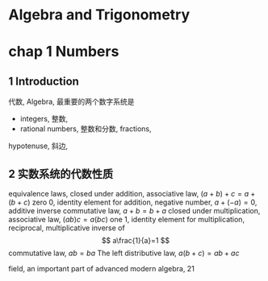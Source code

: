 Algebra and Trigonometry
====

# chap 1 Numbers
## 1 Introduction
代数, Algebra, 最重要的两个数字系统是
* integers, 整数, 
* rational numbers, 整数和分数, fractions,

hypotenuse, 斜边,

## 2 实数系统的代数性质
equivalence laws,
closed under addition,
associative law, $(a+b)+c = a+(b+c)$
zero $0$, identity element for addition,
negative number, $a + (-a) = 0$, additive inverse
commutative law, $a+b=b+a$
closed under multiplication,
associative law, $(ab)c = a(bc)$
one $1$, identity element for multiplication,
reciprocal, multiplicative inverse of
$$
a\frac{1}{a}=1
$$
commutative law, $ab=ba$
The left distributive law, $a(b+c)=ab+ac$

field,
an important part of advanced modern algebra,
21                                    




